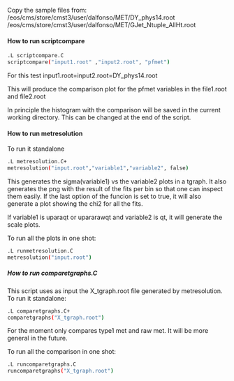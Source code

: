 Copy the sample files from:
/eos/cms/store/cmst3/user/dalfonso/MET/DY_phys14.root
/eos/cms/store/cmst3/user/dalfonso/MET/GJet_Ntuple_AllHt.root


#### How to run scriptcompare 

```bash
.L scriptcompare.C
scriptcompare("input1.root" ,"input2.root", "pfmet")
```

For this test input1.root=input2.root=DY_phys14.root

This will produce the comparison plot for the pfmet variables in the file1.root and file2.root

In principle the histogram with the comparison will be saved in the current working directory. This can be changed at the end of the script.


#### How to run metresolution 

To run it standalone
```bash
.L metresolution.C+
metresolution("input.root","variable1","variable2", false)
```
This generates the sigma(variable1) vs the variable2 plots in a tgraph. It also generates the png with the result of the fits per bin so that one can inspect them easily.
If the last option of the funcion is set to true, it will also generate a plot showing the chi2 for all the fits.

If variable1 is uparaqt or upararawqt and variable2 is qt, it will generate the scale plots.

To run all the plots in one shot:
```bash
.L runmetresolution.C
metresolution("input.root")
```


##### How to run comparetgraphs.C

This script uses as input the X_tgraph.root file generated by metresolution. To run it standalone:

```bash
.L comparetgraphs.C+
comparetgraphs("X_tgraph.root")
```

For the moment only compares type1 met and raw met. It will be more general in the future.

To run all the comparison in one shot:

```bash
.L runcomparetgraphs.C
runcomparetgraphs("X_tgraph.root")
```



